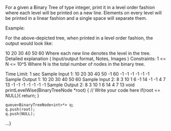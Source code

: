 For a given a Binary Tree of type integer, print it in a level order fashion where each level will be printed on a new line. Elements on every level will be printed in a linear fashion and a single space will separate them.

Example:

For the above-depicted tree, when printed in a level order fashion, the output would look like:

10
20 30 
40 50 60
Where each new line denotes the level in the tree.
Detailed explanation ( Input/output format, Notes, Images )
Constraints:
1 <= N <= 10^5
Where N is the total number of nodes in the binary tree.

Time Limit: 1 sec
Sample Input 1:
10 20 30 40 50 -1 60 -1 -1 -1 -1 -1 -1 
Sample Output 1:
10 
20 30 
40 50 60 
Sample Input 2:
8 3 10 1 6 -1 14 -1 -1 4 7 13 -1 -1 -1 -1 -1 -1 -1
Sample Output 2:
8 
3 10 
1 6 14 
4 7 13 
void printLevelWise(BinaryTreeNode<int> *root) {
    // Write your code here
	if(root == NULL){
		return;
	}

	queue<BinaryTreeNode<int>*> q;
	q.push(root);
	q.push(NULL);

…}
